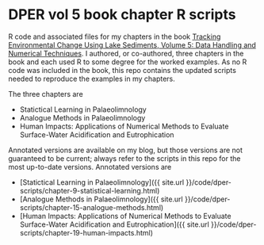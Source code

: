 # DPER vol 5 book chapter R scripts

R code and associated files for my chapters in the book [Tracking Environmental Change Using Lake Sediments, Volume 5: Data Handling and Numerical Techniques](http://dx.doi.org/10.1007/978-94-007-2745-8). I authored, or co-authored, three chapters in the book and each used R to some degree for the worked examples. As no R code was included in the book, this repo contains the updated scripts needed to reproduce the examples in my chapters.

The three chapters are

 * Statictical Learning in Palaeolimnology
 * Analogue Methods in Palaeolimnology
 * Human Impacts: Applications of Numerical Methods to Evaluate Surface-Water Acidification and Eutrophication

Annotated versions are available on my blog, but those versions are not guaranteed to be current; always refer to the scripts in this repo for the most up-to-date versions.  Annotated versions are

 * [Statictical Learning in Palaeolimnology]({{ site.url }}/code/dper-scripts/chapter-9-statistical-learning.html)
 * [Analogue Methods in Palaeolimnology]({{ site.url }}/code/dper-scripts/chapter-15-analogue-methods.html)
 * [Human Impacts: Applications of Numerical Methods to Evaluate Surface-Water Acidification and Eutrophication]({{ site.url }}/code/dper-scripts/chapter-19-human-impacts.html)
